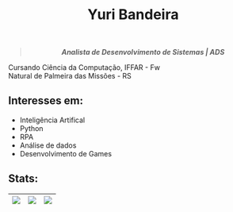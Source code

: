 <h1 align="center"> Yuri Bandeira </h1>


<div align="center">

<br>
<blockquote>
    <p><i>
                            <b> Analista de Desenvolvimento de Sistemas | ADS </b>
    </i></p>
</blockquote>
</div>

Cursando Ciência da Computação, IFFAR - Fw<br/>
Natural de Palmeira das Missões - RS

## Interesses em:
   - Inteligência Artifical
   - Python
   - RPA
   - Análise de dados
   - Desenvolvimento de Games
     
## Stats:
| ![](https://github-readme-streak-stats.herokuapp.com/?user=YuriBandeira28&theme=dark&show_icons=true&hide_border=true) | ![](http://github-profile-summary-cards.vercel.app/api/cards/repos-per-language?username=YuriBandeira28&theme=dark&show_icons=true) | ![](http://github-profile-summary-cards.vercel.app/api/cards/most-commit-language?username=YuriBandeira28&theme=dark&show_icons=true) |
| :-: | :-: | :-: |

